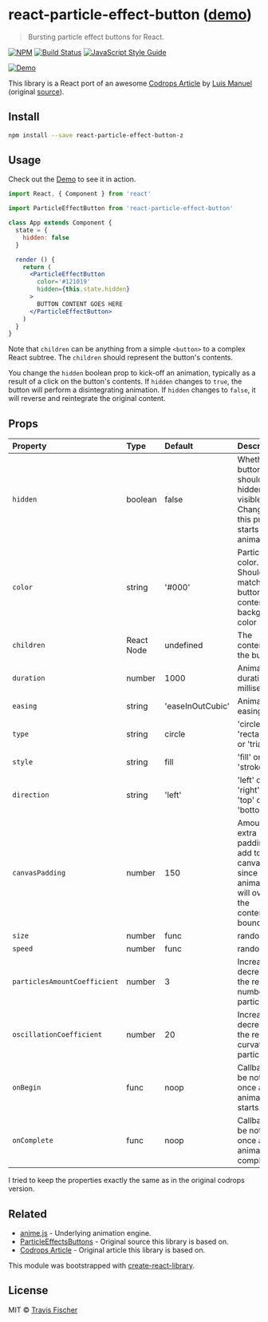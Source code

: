 # react-particle-effect-button ([demo](https://transitive-bullshit.github.io/react-particle-effect-button/))

> Bursting particle effect buttons for React.

[![NPM](https://img.shields.io/npm/v/react-particle-effect-button.svg)](https://www.npmjs.com/package/react-particle-effect-button) [![Build Status](https://travis-ci.com/transitive-bullshit/react-particle-effect-button.svg?branch=master)](https://travis-ci.com/transitive-bullshit/react-particle-effect-button) [![JavaScript Style Guide](https://img.shields.io/badge/code_style-standard-brightgreen.svg)](https://standardjs.com)

[![Demo](https://raw.githubusercontent.com/transitive-bullshit/react-particle-effect-button/master/example/demo.gif)](https://transitive-bullshit.github.io/react-particle-effect-button/)

This library is a React port of an awesome [Codrops Article](https://tympanus.net/codrops/2018/04/25/particle-effects-for-buttons/) by [Luis Manuel](https://tympanus.net/codrops/author/luis/) (original [source](https://github.com/codrops/ParticleEffectsButtons/)).

## Install

```bash
npm install --save react-particle-effect-button-z
```

## Usage

Check out the [Demo](https://transitive-bullshit.github.io/react-particle-effect-button/) to see it in action.

```jsx
import React, { Component } from 'react'

import ParticleEffectButton from 'react-particle-effect-button'

class App extends Component {
  state = {
    hidden: false
  }

  render () {
    return (
      <ParticleEffectButton
        color='#121019'
        hidden={this.state.hidden}
      >
        BUTTON CONTENT GOES HERE
      </ParticleEffectButton>
    )
  }
}
```

Note that `children` can be anything from a simple `<button>` to a complex React subtree. The `children` should represent the button's contents.

You change the `hidden` boolean prop to kick-off an animation, typically as a result of a click on the button's contents. If `hidden` changes to `true`, the button will perform a disintegrating animation. If `hidden` changes to `false`, it will reverse and reintegrate the original content.

## Props

| Property      | Type               | Default                               | Description                                                                                                                                  |
|:--------------|:-------------------|:--------------------------------------|:---------------------------------------------------------------------------------------------------------------------------------------------|
| `hidden`  | boolean           | false                                  | Whether button should be hidden or visible. Changing this prop starts an animation. |
| `color`  | string           | '#000'                                  | Particle color. Should match the button content's background color |
| `children`  | React Node           | undefined                         | The contents of the button. |
| `duration`  | number           | 1000                                  | Animation duration in milliseconds. |
| `easing`  | string           | 'easeInOutCubic'                        | Animation easing. |
| `type`  | string           | circle                                  | 'circle' or 'rectangle' or 'triangle' |
| `style`  | string           | fill                                  | 'fill' or 'stroke' |
| `direction`  | string           | 'left'                                  | 'left' or 'right' or 'top' or 'bottom' |
| `canvasPadding`  | number           | 150                                  | Amount of extra padding to add to the canvas since the animation will overflow the content's bounds |
| `size`  | number | func           | random(4)                             | Particle size. May be a static number or a function which returns numbers. |
| `speed`  | number | func           | random(4)                             | Particle speed. May be a static number or a function which returns numbers. |
| `particlesAmountCoefficient`  | number    | 3                             | Increases or decreases the relative number of particles |
| `oscillationCoefficient`  | number           | 20                         | Increases or decreases the relative curvature of particles |
| `onBegin`  | func           | noop                                     | Callback to be notified once an animation starts. |
| `onComplete`  | func           | noop                                  | Callback to be notified once an animation completes. |

I tried to keep the properties exactly the same as in the original codrops version.

## Related

- [anime.js](http://animejs.com/) - Underlying animation engine.
- [ParticleEffectsButtons](https://github.com/codrops/ParticleEffectsButtons/) - Original source this library is based on.
- [Codrops Article](https://tympanus.net/codrops/2018/04/25/particle-effects-for-buttons/) - Original article this library is based on.

This module was bootstrapped with [create-react-library](https://github.com/transitive-bullshit/create-react-library).

## License

MIT © [Travis Fischer](https://github.com/transitive-bullshit)
